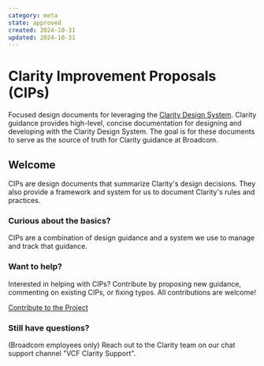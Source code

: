 ```yaml
---
category: meta
state: approved
created: 2024-10-31
updated: 2024-10-31
---
```


# Clarity Improvement Proposals (CIPs)
Focused design documents for leveraging the [Clarity Design System](https://clarity.design). Clarity guidance provides high-level, concise documentation for designing and developing with the Clarity Design System. The goal is for these documents to serve as the source of truth for Clarity guidance at Broadcom.

## Welcome
CIPs are design documents that summarize Clarity's design decisions. They also provide a framework and system for us to document Clarity's rules and practices.

### Curious about the basics?
CIPs are a combination of design guidance and a system we use to manage and track that guidance. 

 ### Want to help?
Interested in helping with CIPs? Contribute by proposing new guidance, commenting on existing CIPs, or fixing typos. All contributions are welcome!

[Contribute to the Project](https://github.com/vmware-clarity/clarity-guidance)

### Still have questions?
(Broadcom employees only) Reach out to the Clarity team on our  chat support channel "VCF Clarity Support".

